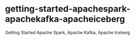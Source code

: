 # getting-started-apachespark-apachekafka-apacheiceberg
Getting Started Apache Spark, Apache Kafka, Apache Iceberg
